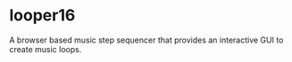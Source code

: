 # looper16
A browser based music step sequencer that provides an interactive GUI to create music loops.
